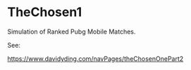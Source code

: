 # TheChosen1
Simulation of Ranked Pubg Mobile Matches.

See:

https://www.davidyding.com/navPages/theChosenOnePart2
